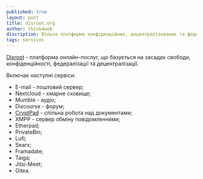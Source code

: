 ```yaml
---
published: true
layout: post
title: disroot.org
author: think4web
discription: Вільна платформа конфіденційних, децентралізованих та федеративних онлайн-послуг.
tags: services
---
```


[Disroot](https://disroot.org/) - платформа онлайн-послуг, що базується на засадах свободи, конфіденційності, федералізації та децентралізації.

Включає наступні сервіси: 
- E-mail - поштовий сервер;
- Nextcloud - хмарне сховище;
- Mumble - аудіо;
- Discourse - форум;
- [CryptPad](/CryptPad/) - спільна робота над документами;
- XMPP - сервер обміну повідомленнями;
- Etherpad;
- PrivateBin;
- Lufi;
- Searx;
- Framadate;
- Taiga;
- Jitsi-Meet;
- Gitea.
